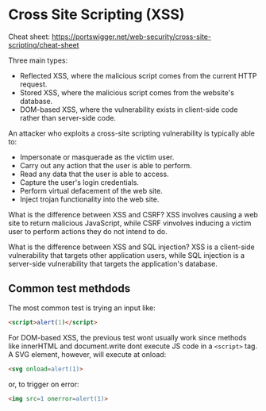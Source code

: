 # Cross Site Scripting (XSS)

Cheat sheet: <https://portswigger.net/web-security/cross-site-scripting/cheat-sheet>

Three main types:

* Reflected XSS, where the malicious script comes from the current HTTP request.
* Stored XSS, where the malicious script comes from the website's database.
* DOM-based XSS, where the vulnerability exists in client-side code rather than server-side code.

An attacker who exploits a cross-site scripting vulnerability is typically able to:

* Impersonate or masquerade as the victim user.
* Carry out any action that the user is able to perform.
* Read any data that the user is able to access.
* Capture the user's login credentials.
* Perform virtual defacement of the web site.
* Inject trojan functionality into the web site.

What is the difference between XSS and CSRF? XSS involves causing a web site to return malicious JavaScript, while CSRF vinvolves inducing a victim user to perform actions they do not intend to do.

What is the difference between XSS and SQL injection? XSS is a client-side vulnerability that targets other application users, while SQL injection is a server-side vulnerability that targets the application's database.

## Common test methdods

The most common test is trying an input like:

``` html
<script>alert(1)</script>
```

For DOM-based XSS, the previous test wont usually work since methods like innerHTML and document.write dont execute JS code in a `<script>` tag. A SVG element, however, will execute at onload:

``` html
<svg onload=alert(1)>
```

or, to trigger on error:

``` html
<img src=1 onerror=alert(1)>
```
